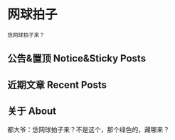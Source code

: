 # 网球拍子
`恁网球拍子来？`

## 公告&置顶 Notice&Sticky Posts

## 近期文章 Recent Posts

## 关于 About
都大爷：恁网球拍子来？不是这个，那个绿色的，藏哪来？  
